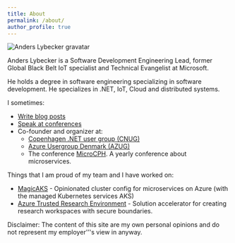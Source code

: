 ```yaml
---
title: About
permalink: /about/
author_profile: true
---
```

![Anders Lybecker gravatar](http://www.gravatar.com/avatar/aa1e6dca4bdc279d3ea374eef37ed394.png?s=150)

Anders Lybecker is a Software Development Engineering Lead, former Global Black Belt IoT specialist and Technical Evangelist at Microsoft.

He holds a degree in software engineering specializing in software development. He specializes in .NET, IoT, Cloud and distributed systems.

I sometimes:

- [Write blog posts](http://www.lybecker.com/)
- [Speak at conferences](http://www.lybecker.com/speaking/)
- Co-founder and organizer at:
  - [Copenhagen .NET user group (CNUG)](https://www.meetup.com/Copenhagen-Net-User-Group/)
  - [Azure Usergroup Denmark (AZUG)](https://www.meetup.com/Azure-Usergroup-Denmark/)
  - The conference [MicroCPH](https://microcph.dk/). A yearly conference about microservices.

Things that I am proud of my team and I have worked on:
- [MagicAKS](https://github.com/magicaks/magicaks) - Opinionated cluster config for microservices on Azure (with the managed Kubernetes services AKS)
- [Azure Trusted Research Environment](https://github.com/microsoft/AzureTRE/) - Solution accelerator for creating research workspaces with secure boundaries.

Disclaimer:
The content of this site are my own personal opinions and do not represent my employer'&#8217;'s view in anyway.
